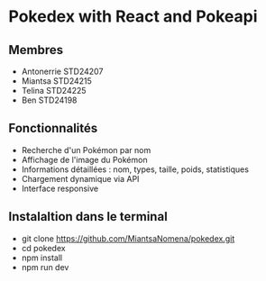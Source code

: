 # Pokedex with React and Pokeapi

## Membres 
- Antonerrie STD24207
- Miantsa STD24215
- Telina STD24225
- Ben STD24198

## Fonctionnalités

- Recherche d'un Pokémon par nom
- Affichage de l'image du Pokémon
- Informations détaillées : nom, types, taille, poids, statistiques
- Chargement dynamique via API
- Interface responsive

## Instalaltion dans le terminal
- git clone https://github.com/MiantsaNomena/pokedex.git
- cd pokedex
- npm install
- npm run dev
